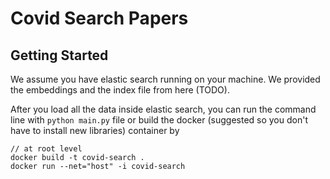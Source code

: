 # Covid Search Papers
## Getting Started
We assume you have elastic search running on your machine. We provided the embeddings and the index file from here (TODO).

After you load all the data inside elastic search, you can run the command line with  `python main.py` file or build the docker (suggested so you don't have to install new libraries) container by

```
// at root level
docker build -t covid-search .
docker run --net="host" -i covid-search
```